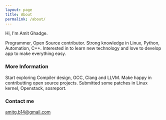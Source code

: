 ```yaml
---
layout: page
title: About
permalink: /about/
---
```


Hi, I'm Amit Ghadge.

Programmer, Open Source contributor.
Strong knowledge in Linux, Python, Automation, C++. Interested in to learn new technology and love to develop app to make everything easy.

### More Information

Start exploring Compiler design, GCC, Clang and LLVM. Make happy in contributting open source projects. Submitted some patches in Linux kernel, Openstack, sosreport.

### Contact me

[amitg.b14@gmail.com](mailto:amitg.b14@gmail.com)
